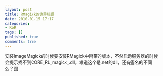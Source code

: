 ```yaml
---
layout: post
title: RMagick的诡异错误
date: 2010-01-15 17:17
categories:
- RoR
tags: []
published: true
comments: true
---
```

<p><p>安装ImageMagick的时候要安装RMagick中附带的版本，不然启动服务器的时候会提示找不到CORE_RL_magick_.dll。难道这个是.net的dll，还有签名的不同么？囧</p></p>
